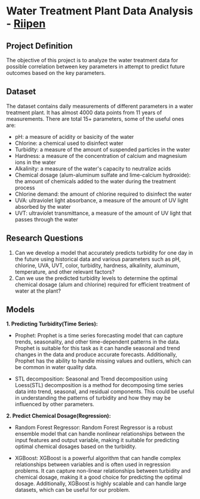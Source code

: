# Water Treatment Plant Data Analysis - [Riipen](https://app.riipen.com/matches/EzvGnoLn)
## Project Definition
The objective of this project is to analyze the  water treatment data for possible correlation between key parameters in attempt to predict future outcomes based on the key parameters.

## Dataset
The dataset contains daily measurements of different parameters in a water treatment plant. It has almost 4000 data points from 11 years of measurements. There are total 15+ parameters, some of the useful ones are:
-   pH: a measure of acidity or basicity of the water
-   Chlorine: a chemical used to disinfect water
-   Turbidity: a measure of the amount of suspended particles in the water
-   Hardness: a measure of the concentration of calcium and magnesium ions in the water
-   Alkalinity: a measure of the water's capacity to neutralize acids
-   Chemical dosage (alum-aluminum sulfate and lime-calcium hydroxide): the amount of chemicals added to the water during the treatment process
-   Chlorine demand: the amount of chlorine required to disinfect the water
-   UVA: ultraviolet light absorbance, a measure of the amount of UV light absorbed by the water
-   UVT: ultraviolet transmittance, a measure of the amount of UV light that passes through the water

## Research Questions
1. Can we develop a model that accurately predicts turbidity for one day in the future using historical data and various parameters such as pH, chlorine, UVA, UVT, color, turbidity, hardness, alkalinity, aluminum, temperature, and other relevant factors?
2. Can we use the predicted turbidity levels to determine the optimal chemical dosage (alum and chlorine) required for efficient treatment of water at the plant?

## Models
**1. Predicting Turbidity(Time Series):** 
  - Prophet: Prophet is a time series forecasting model that can capture trends, seasonality, and other time-dependent patterns in the data. Prophet is suitable for this task as it can handle seasonal and trend changes in the data and produce accurate forecasts. Additionally, Prophet has the ability to handle missing values and outliers, which can be common in water quality data.

- STL decomposition: Seasonal and Trend decomposition using Loess(STL) decomposition is a method for decomposing time series data into trend, seasonal, and residual components. This could be useful in understanding the patterns of turbidity and how they may be influenced by other parameters. 

**2. Predict Chemical Dosage(Regression):**

 - Random Forest Regressor: Random Forest Regressor is a robust ensemble model that can handle nonlinear relationships between the input features and output variable, making it suitable for predicting optimal chemical dosages based on the turbidity.
    
- XGBoost: XGBoost is a powerful algorithm that can handle complex relationships between variables and is often used in regression problems. It can capture non-linear relationships between turbidity and chemical dosage, making it a good choice for predicting the optimal dosage. Additionally, XGBoost is highly scalable and can handle large datasets, which can be useful for our problem.
